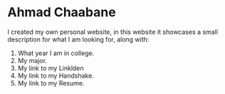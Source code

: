 # Ahmad Chaabane
I created my own personal website, in this website it showcases a small description for what I am looking for, along with:
1. What year I am in college.
2. My major.
3. My link to my Linklden 
4. My link to my Handshake.
5. My link to my Resume.

